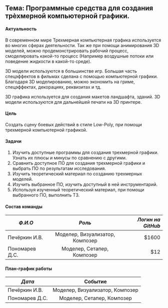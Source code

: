 ## Тема: Программные средства для создания трѐхмерной компьютерной графики.

#### Актуальность

В современном мире Трехмерная компьютерная графика используется во многих сферах деятельности. Так же при помощи анимирования 3D моделей, можно продемонстрировать рабочий процесс, смоделировать какой-то процесс (Например воздушные потоки или поведение жидкости в какой-то среде). 


3D модели используются в большинстве игр. Большая часть спецэффектов в фильмах сделана с помощью компьютерной графики. Благодаря 3D моделированию, можно экономить на гриме, спецэффектах, декорациях, реквизитах и тд. 


3D графика используется для создания макетов ландшафта, зданий. 3D модели используются для дальнейшей печати на 3D принтере.


#### Цель

Создать сцену боевых действий в стиле Low-Poly, при помощи трехмерной компьютерной графикой.

#### Задачи

1. Изучить доступные программы для создания трехмерной графики. Узнать их плюсы и минусы по сравнению с другими.
2. Сравнить доступное ПО для создания трехмерной графики и выбрать ПО по результатам исследования.
3. Изучить теоретический материал по созданию трехмерных моделей.
4. Изучить выбранное ПО, изучить доступный в ней инструментарий. 
5. Используя изученный теоретический материал, при помощи выбранного ПО, выполнить ТЗ.


#### Состав команды


| *Ф.И.О*            | *Роль*                          | *Логин на GitHub*  |
| ------------------ | :-----------------------------: | -----------------: |
| Печёркин И.В.      | Моделер, Визуализатор, Композер | $1600              |
| Пономарев Д.С.     | Моделер, Сетапер, Композер      | $12                |


#### План-график работы

| *Дата*             | Событие                         | 
| ------------------ | :-----------------------------: | 
| Печёркин И.В.      | Моделер, Визуализатор, Композер |             
| Пономарев Д.С.     | Моделер, Сетапер, Композер      |         


